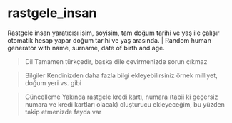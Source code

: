 # rastgele_insan
Rastgele insan yaratıcısı isim, soyisim, tam doğum tarihi ve yaş ile çalışır otomatik hesap yapar doğum tarihi ve yaş arasında. | Random human generator with name, surname, date of birth and age.

> Dil
Tamamen türkçedir, başka dile çevirmenizde sorun çıkmaz

> Bilgiler
Kendinizden daha fazla bilgi ekleyebilirsiniz örnek milliyet, doğum yeri vs. gibi

> Güncelleme
Yakında rastgele kredi kartı, numara (tabii ki geçersiz numara ve kredi kartları olacak) oluşturucu ekleyeceğim, bu yüzden takip etmenizde fayda var
